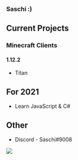 ### Saschi :)
 ## Current Projects
 ### Minecraft Clients
 #### 1.12.2
 * Titan
 ## For 2021
 * Learn JavaScript & C#
 ## Other
 - Discord - Saschi#9008
<img align="center" src="https://github-readme-stats.vercel.app/api/?username=SaschiBoi&theme=cobalt&count_private=true" />
